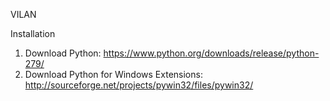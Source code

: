 VILAN

Installation
1. Download Python: https://www.python.org/downloads/release/python-279/
2. Download Python for Windows Extensions: http://sourceforge.net/projects/pywin32/files/pywin32/